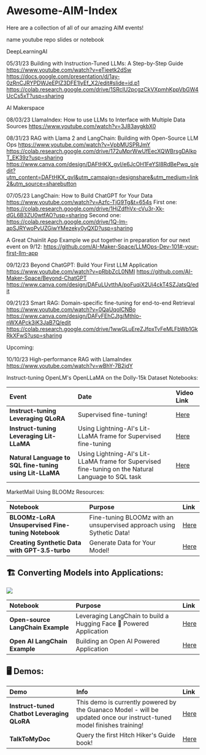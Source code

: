 # Awesome-AIM-Index
Here are a collection of all of our amazing AIM events!


name
youtube
repo
slides or notebook


DeepLearningAI





05/31/23
Building with Instruction-Tuned LLMs: A Step-by-Step Guide
https://www.youtube.com/watch?v=eTieetk2dSw
https://docs.google.com/presentation/d/1ay-0zRnCJRYPDWJeEPIZ3DFE1lyEf_X2/edit#slide=id.p1
https://colab.research.google.com/drive/1SRclU2pcgzCkVXpmhKppVbGW4UcCs5xT?usp=sharing



AI Makerspace



08/03/23
LlamaIndex: How to use LLMs to Interface with Multiple Data Sources
https://www.youtube.com/watch?v=3J83aygkbX0


08/31/23
RAG with Llama 2 and LangChain: Building with Open-Source LLM Ops
https://www.youtube.com/watch?v=VpbMUSPRJmY
https://colab.research.google.com/drive/172uMprWwUfEecXQWBrsgDAlkpT_EK39z?usp=sharing
https://www.canva.com/design/DAFtHKX_gvI/e6JcOH1FeYSl8RdBePwq_g/edit?utm_content=DAFtHKX_gvI&utm_campaign=designshare&utm_medium=link2&utm_source=sharebutton


07/05/23
LangChain: How to Build ChatGPT for Your Data
https://www.youtube.com/watch?v=Azfc-TjG9Tg&t=654s
First one: https://colab.research.google.com/drive/1HjZdfhVx-cVu3r-Xk-dGL6B3ZU0wtfAO?usp=sharing
Second one: https://colab.research.google.com/drive/1Q-lm-apSJRYwoPvUZGiwYMezeky0yQXD?usp=sharing

A Great Chainlit App Example we put together in preparation for our next event on 9/12:
https://github.com/AI-Maker-Space/LLMOps-Dev-101#-your-first-llm-app


09/12/23
Beyond ChatGPT: Build Your First LLM Application
https://www.youtube.com/watch?v=pRbbZcL0NMI
https://github.com/AI-Maker-Space/Beyond-ChatGPT
https://www.canva.com/design/DAFuLUvtthA/poFuqiX2Ui4ckT4SZJatsQ/edit



09/21/23
Smart RAG: Domain-specific fine-tuning for end-to-end Retrieval
https://www.youtube.com/watch?v=0QaUqoICNBo
https://www.canva.com/design/DAFvFEhCJtg/Mthlo-nWXAPck3iK3JaB7Q/edit
https://colab.research.google.com/drive/1wwGLuEreZJfpxTvFeMLFbWb1GkRkXFwS?usp=sharing



Upcoming:

10/10/23
High-performance RAG with LlamaIndex
https://www.youtube.com/watch?v=wBhY-7B2jdY









Instruct-tuning OpenLM's OpenLLaMA on the Dolly-15k Dataset Notebooks:

| Event | Date | Video Link                                                                                            |
| :-------- | :-------- | :------------------------------------------------------------------------------------------------ |
|  **Instruct-tuning Leveraging QLoRA**  | Supervised fine-tuning! | [Here](https://colab.research.google.com/drive/1SRclU2pcgzCkVXpmhKppVbGW4UcCs5xT?usp=sharing) |
|  **Instruct-tuning Leveraging Lit-LLaMA**  | Using Lightning-AI's Lit-LLaMA frame for Supervised fine-tuning  | [Here](https://colab.research.google.com/drive/1a9OaXVFwrVp-OznIXsbzYuhSHr6TLamy?usp=sharing)   |
|  **Natural Language to SQL fine-tuning using Lit-LLaMA**  | Using Lightning-AI's Lit-LLaMA frame for Supervised fine-tuning on the Natural Language to SQL task  | [Here](https://colab.research.google.com/drive/1oE_gsYKST8-LiTgV1ADeXT8l3ktS9kJq?usp=sharing)   |

MarketMail Using BLOOMz Resources:

| Notebook | Purpose | Link                                                                                           |
| :-------- | :-------- | :------------------------------------------------------------------------------------------------ |
|  **BLOOMz-LoRA Unsupervised Fine-tuning Notebook**  | Fine-tuning BLOOMz with an unsupervised approach using Sythetic Data! | [Here](https://colab.research.google.com/drive/1ARmlaZZaKyAg6HTi57psFLPeh0hDRcPX?usp=sharing) |
|  **Creating Synthetic Data with GPT-3.5-turbo**  | Generate Data for Your Model! | [Here](https://colab.research.google.com/drive/1nsyT9ssUWUWTc_TQ2rykuVtedA7QobA-?usp=sharing)   |

## 🏗️ Converting Models into Applications:

<img src="https://i.imgur.com/NxcHZkj.png" 
     height="auto"/>

| Notebook | Purpose | Link                                                                                           |
| :-------- | :-------- | :------------------------------------------------------------------------------------------------ |
|  **Open-source LangChain Example**  | Leveraging LangChain to build a Hugging Face 🤗 Powered Application | [Here](https://colab.research.google.com/drive/1nz_P1dG1hpE2WIJ6Y2CKIO4BKhh-vlVH?usp=sharing) |
|  **Open AI LangChain Example**  | Building an Open AI Powered Application | [Here](https://colab.research.google.com/drive/1iwuPo2UjK50cNdkIqbiBWB_zBc7XN5Vl?usp=sharing)   |

## 🖥️ Demos:

| Demo | Info | Link                                                                                           |
| :-------- | :-------- | :------------------------------------------------------------------------------------------------ |
|  **Instruct-tuned Chatbot Leveraging QLoRA**  | This demo is currently powered by the Guanaco Model - will be updated once our instruct-tuned model finishes training! | [Here](https://huggingface.co/spaces/FourthBrainGenAI/DeepLearningAIDemoChatBot) |
|  **TalkToMyDoc**  | Query the first Hitch Hiker's Guide book! | [Here](https://huggingface.co/spaces/FourthBrainGenAI/TalkToMyDoc-Hitch-Hikers-Guide)   |
